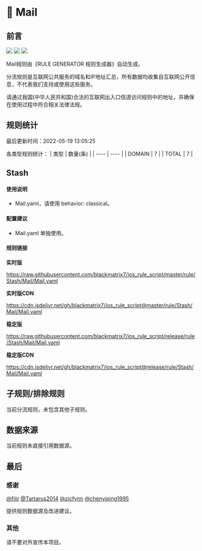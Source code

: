 # 🧸 Mail

## 前言

![](https://shields.io/badge/-移除重复规则-ff69b4) ![](https://shields.io/badge/-DOMAIN与DOMAIN--SUFFIX合并-green) ![](https://shields.io/badge/-IP--CIDR(6)合并-blueviolet) 

Mail规则由《RULE GENERATOR 规则生成器》自动生成。

分流规则是互联网公共服务的域名和IP地址汇总，所有数据均收集自互联网公开信息，不代表我们支持或使用这些服务。

请通过我国(中华人民共和国)合法的互联网出入口信道访问规则中的地址，并确保在使用过程中符合相关法律法规。

## 规则统计

最后更新时间：2022-05-19 13:05:25

各类型规则统计：
| 类型 | 数量(条)  | 
| ---- | ----  |
| DOMAIN | 7  | 
| TOTAL | 7  | 


## Stash 

#### 使用说明
- Mail.yaml，请使用 behavior: classical。

#### 配置建议
- Mail.yaml 单独使用。

#### 规则链接
**实时版**

https://raw.githubusercontent.com/blackmatrix7/ios_rule_script/master/rule/Stash/Mail/Mail.yaml

**实时版CDN**

https://cdn.jsdelivr.net/gh/blackmatrix7/ios_rule_script@master/rule/Stash/Mail/Mail.yaml

**稳定版**

https://raw.githubusercontent.com/blackmatrix7/ios_rule_script/release/rule/Stash/Mail/Mail.yaml

**稳定版CDN**

https://cdn.jsdelivr.net/gh/blackmatrix7/ios_rule_script@release/rule/Stash/Mail/Mail.yaml

## 子规则/排除规则


当前分流规则，未包含其他子规则。

## 数据来源

当前规则未直接引用数据源。

## 最后

### 感谢

[@fiiir](https://github.com/fiiir) [@Tartarus2014](https://github.com/Tartarus2014) [@zjcfynn](https://github.com/zjcfynn) [@chenyiping1995](https://github.com/chenyiping1995) 

提供规则数据源及改进建议。

### 其他

请不要对外宣传本项目。